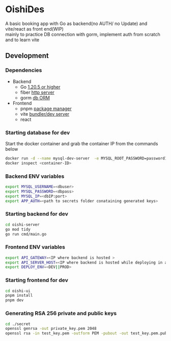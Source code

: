 # OishiDes
A basic booking app with Go as backend(no AUTH/ no Update) and vite/react as front end(WIP)  
mainly to practice DB connection with gorm, implement auth from scratch and to learn vite

## Development 

### Dependencies 
* Backend  
    * Go [1.20.5 or higher](https://go.dev/doc/)
    * fiber [http server](https://gofiber.io/)
    * gorm [db ORM](https://gorm.io/)  
* Frontend  
    * pnpm [package manager](https://pnpm.io/)
    * vite [bundler/dev server](https://vitejs.dev/guide/why.html)
    * react
### Starting database for dev

Start the docker container and grab the container IP from the commands below 
```bash 
docker run -d --name mysql-dev-server  -e MYSQL_ROOT_PASSWORD=password123 bitnami/mysql:latest
docker inspect <container-ID>
```
### Backend ENV variables 
```bash
export MYSQL_USERNAME=<dbuser>
export MYSQL_PASSWORD=<dbpass>
export MYSQL_IP=<dbIP:port>
export APP_AUTH=<path to secrets folder conataining generated keys>
```

### Starting backend for dev
```bash
cd oishi-server
go mod tidy
go run cmd/main.go
```
### Frontend ENV variables
```bash 
export API_GATEWAY=<IP where backend is hosted >
export API_SERVER_HOST=<IP where backend is hosted while deploying in a container>
export DEPLOY_ENV=<DEV||PROD>
```
### Starting frontend for dev
```bash
cd oishi-ui 
pnpm install
pnpm dev
```

### Generating RSA 256 private and public keys
```bash
cd ./secret
openssl genrsa -out private_key.pem 2048
openssl rsa -in test_key.pem -outform PEM -pubout -out test_key.pem.pub 
```
